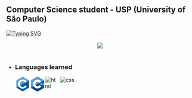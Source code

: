 <h2> Computer Science student - USP (University of São Paulo) </h2>

<a href="https://git.io/typing-svg"><img src="https://readme-typing-svg.demolab.com?font=Fira+Code&pause=1000&color=30A6DA&width=435&lines=Welcome+to+Leticia's+profile!" alt="Typing SVG" /></a>

  <div align="center">
    <img align="center" src="https://media2.giphy.com/media/lBIEqcrsAoW5X6wwT4/giphy.gif?cid=ecf05e472h379pv7nq8v90fzi5dxiicttgk5i0p5gvlhbxst&ep=v1_gifs_search&rid=giphy.gif&ct=g">
  </div>
<br>

<ul>
<li><h3> Languages learned </h3></li>

<img align="left" alt="c" src="https://raw.githubusercontent.com/devicons/devicon/master/icons/c/c-original.svg" width="40" height="40">
<img align="left" alt="c++" src="https://github.com/devicons/devicon/raw/master/icons/cplusplus/cplusplus-original.svg" width="40" height="40">
<img align="left" alt="html" src="https://img.icons8.com/color/48/000000/html-5.png" width="40" height="40" >
<img align="left" alt="css" src="https://img.icons8.com/color/48/000000/css3.png" width="40" height="40">

</ul>

